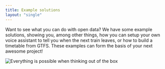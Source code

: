 ```yaml
---
title: Example solutions
layout: "single"
---
```


Want to see what you can do with open data? We have some example solutions, showing you, among other things, how you can
setup your own voice assistant to tell you when the next train leaves, or how to build a timetable from GTFS. These
examples can form the basis of your next awesome project!

![Everything is possible when thinking out of the box](../../.gitbook/assets/giphy-1.gif)
